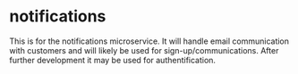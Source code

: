 # notifications
This is for the notifications microservice. It will handle email communication with customers and will likely be used for sign-up/communications. After further development it may be used for authentification.
